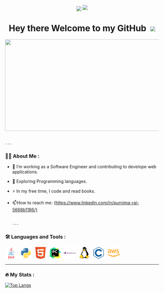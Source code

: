 <div id="header" align="center">
  <img src="<div id="header" align="center">
  <img src="https://media.giphy.com/media/BferOKonYOspm28AiB/giphy.gif" width="200"/>
</div>

  <div align="center">                                                                                
 <h1>
     Hey there Welcome to my GitHub        
   <img align="center">                                                                                
  <img src="https://media.giphy.com/media/hvRJCLFzcasrR4ia7z/giphy.gif" width="30px"/>
 </div> 
                                                                                    
                                                                                    
</h1>
  
                                                                                    
  <div align="center">
  <img src="https://media.giphy.com/media/doXBzUFJRxpaUbuaqz/giphy.gif" width="600" height="300"/>
  </div>

                                                                                                
                                                                                                
                                                                                                ---

### :woman_technologist: About Me :
                                                                                                
- :telescope: I’m working as a Software Engineer and contributing to develope web applications.

- :seedling: Exploring Programming languages.

- :zap: In my free time, I code and read books.

- :mailbox:How to reach me: {https://www.linkedin.com/in/purnima-rai-5668b1186/}

                                                                                                ---

### :hammer_and_wrench: Languages and Tools :
                                                                                                
                                                                             
<div>
  <img src="https://github.com/devicons/devicon/blob/master/icons/java/java-original-wordmark.svg" title="Java" alt="Java" width="40" height="40"/>&nbsp;
  <img src="https://github.com/devicons/devicon/blob/master/icons/python/python-original.svg" title="Python" alt="Python" width="40" height="40"/>&nbsp;     <img src="https://github.com/devicons/devicon/blob/master/icons/html5/html5-original.svg" title="HTML5" alt="HTML" width="40" height="40"/>&nbsp;
  <img src="https://github.com/devicons/devicon/blob/master/icons/pycharm/pycharm-original.svg" title="PyCharm" alt="PyCharm" width="40" height="40"/>&nbsp;
  <img src="https://github.com/devicons/devicon/blob/master/icons/visualstudio/visualstudio-plain-wordmark.svg" title="visualstudio" alt="visualstudio"    width="40" height="40"/>&nbsp;
  <img src="https://github.com/devicons/devicon/blob/master/icons/linux/linux-original.svg" title="linux"  alt="linux" width="40" height="40"/>&nbsp;
  <img src="https://github.com/devicons/devicon/blob/master/icons/c/c-line.svg" title="C"  alt="C" width="40" height="40"/>&nbsp;
  <img src="https://github.com/devicons/devicon/blob/master/icons/amazonwebservices/amazonwebservices-plain-wordmark.svg" title="AWS" alt="AWS" width="40"    height="40"/>&nbsp;
 </div>
 
 ---

### :fire: My Stats :
[![Top Langs](https://github-readme-stats.vercel.app/api/top-langs/?username=your-github-purnimakumarirai&layout=compact&theme=vision-friendly-dark)](https://github.com/purnimakumarirai/github-readme-stats)
